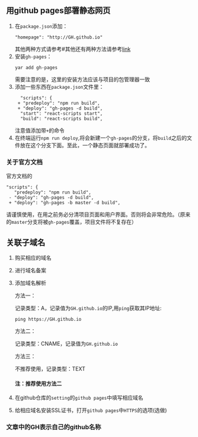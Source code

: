 ## 用github pages部署静态网页
1. 在`package.json`添加：
    ```
    "homepage": "http://GH.github.io"  
    ```
    其他两种方式请参考#其他还有两种方法请参考[link](https://create-react-app.dev/docs/deployment/#step-1-add-homepage-to-packagejson)
2. 安装`gh-pages`：
    ```
    yar add gh-pages
    ```
    需要注意的是，这里的安装方法应该与项目的包管理器一致
3. 添加一些东西在`package.json`文件里：
    ```
      "scripts": {
     + "predeploy": "npm run build",
     + "deploy": "gh-pages -d build",
      "start": "react-scripts start",
      "build": "react-scripts build",
    ```
    注意值添加带`+`的命令
4. 在终端运行`npm run deploy`,将会新建一个`gh-pages`的分支，将`build`之后的文件放在这个分支下面。至此，一个静态页面就部署成功了。
### 关于官方文档
官方文档的
  ```
  "scripts": {
     "predeploy": "npm run build",
   - "deploy": "gh-pages -d build",
   + "deploy": "gh-pages -b master -d build",
  ```
请谨慎使用，在用之前务必分清项目页面和用户界面。否则将会非常危险。（原来的`master`分支将被`gh-pages`覆盖，项目文件将不复存在）
## 关联子域名
1. 购买相应的域名
2. 进行域名备案
3. 添加域名解析

    方法一：

    记录类型：A，记录值为`GH.github.io`的IP,用`ping`获取其IP地址:
    ```
    ping https://GH.github.io
    ```

    方法二：

    记录类型：CNAME，记录值为`GH.github.io`

    方法三：

    不推荐使用，记录类型：TEXT
    #### 注：推荐使用方法二
4. 在github仓库的`setting`的`github pages`中填写相应域名
5. 给相应域名安装SSL证书，打开`github pages`中`HTTPS`的选项(选做)
### 文章中的GH表示自己的github名称